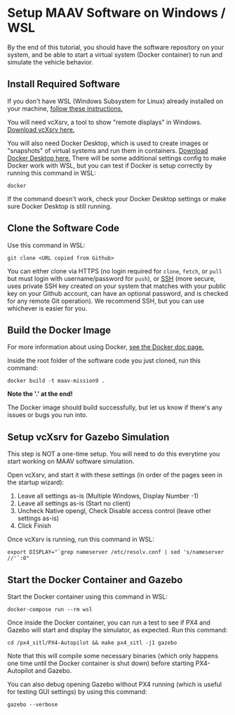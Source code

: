 # Setup MAAV Software on Windows / WSL

By the end of this tutorial, you should have the software repository on your system, and be able to start a virtual system (Docker container) to run and simulate the vehicle behavior.

## Install Required Software

If you don't have WSL (Windows Subsystem for Linux) already installed on your machine, [follow these instructions.](https://eecs280staff.github.io/p1-stats/setup_wsl.html)

You will need vcXsrv, a tool to show "remote displays" in Windows. [Download vcXsrv here.](https://sourceforge.net/projects/vcxsrv/)

You will also need Docker Desktop, which is used to create images or "snapshots" of virtual systems and run them in containers. [Download Docker Desktop here.](https://docs.docker.com/get-docker/) There will be some additional settings config to make Docker work with WSL, but you can test if Docker is setup correctly by running this command in WSL:
```
docker
```

If the command doesn't work, check your Docker Desktop settings or make sure Docker Desktop is still running.

## Clone the Software Code

Use this command in WSL:
```
git clone <URL copied from Github>
```

You can either clone via HTTPS (no login required for `clone`, `fetch`, or `pull` but must login with username/password for `push`), or [SSH](https://docs.github.com/en/github/authenticating-to-github/connecting-to-github-with-ssh/generating-a-new-ssh-key-and-adding-it-to-the-ssh-agent) (more secure, uses private SSH key created on your system that matches with your public key on your Github account, can have an optional password, and is checked for any remote Git operation). We recommend SSH, but you can use whichever is easier for you.

## Build the Docker Image

For more information about using Docker, [see the Docker doc page.](./Docker.md)

Inside the root folder of the software code you just cloned, run this command:
```
docker build -t maav-mission9 .
```
**Note the '.' at the end!**

The Docker image should build successfully, but let us know if there's any issues or bugs you run into.

## Setup vcXsrv for Gazebo Simulation

This step is NOT a one-time setup. You will need to do this everytime you start working on MAAV software simulation.

Open vcXsrv, and start it with these settings (in order of the pages seen in the startup wizard):
1. Leave all settings as-is (Multiple Windows, Display Number -1)
2. Leave all settings as-is (Start no client)
3. Uncheck Native opengl, Check Disable access control (leave other settings as-is)
4. Click Finish

Once vcXsrv is running, run this command in WSL:
```
export DISPLAY="`grep nameserver /etc/resolv.conf | sed 's/nameserver //'`:0"
```

## Start the Docker Container and Gazebo

Start the Docker container using this command in WSL:
```
docker-compose run --rm wsl
```

Once inside the Docker container, you can run a test to see if PX4 and Gazebo will start and display the simulator, as expected. Run this command:
```
cd /px4_sitl/PX4-Autopilot && make px4_sitl -j1 gazebo
```
Note that this will compile some necessary binaries (which only happens one time until the Docker container is shut down) before starting PX4-Autopilot and Gazebo.

You can also debug opening Gazebo without PX4 running (which is useful for testing GUI settings) by using this command:
```
gazebo --verbose
```

